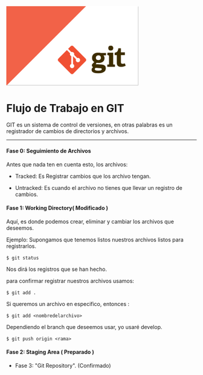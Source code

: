 <img src="/images/1.png" width="350">

# Flujo de Trabajo en GIT

 GIT es un sistema de control de versiones, en otras palabras es un registrador de cambios de directorios y archivos.


---
#### Fase 0: Seguimiento de Archivos
 Antes que nada ten en cuenta esto, los archivos:

- Tracked: Es Registrar cambios que los archivo tengan.

- Untracked: Es cuando el archivo no tienes que llevar un registro de cambios.

#### Fase 1: Working Directory( Modificado )

  Aquí, es donde podemos crear, eliminar y cambiar los archivos que deseemos.

  Ejemplo:
  Supongamos que tenemos listos nuestros archivos
  listos para registrarlos.

 ~~~
 $ git status
 ~~~
  Nos dirá los registros que se han hecho.



  para confirmar registrar nuestros archivos usamos:
  ~~~
  $ git add .
  ~~~

  Si queremos un archivo en especifico, entonces :
  ~~~
  $ git add <nombredelarchivo>
  ~~~  

  Dependiendo el branch que deseemos usar, yo usaré develop.

  ~~~
  $ git push origin <rama>
  ~~~  





#### Fase 2: Staging Area ( Preparado )

- Fase 3: "Git Repository". (Confirmado)
